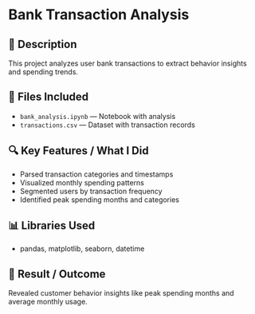 # Bank Transaction Analysis

## 📝 Description
This project analyzes user bank transactions to extract behavior insights and spending trends.

## 📂 Files Included
- `bank_analysis.ipynb` — Notebook with analysis
- `transactions.csv` — Dataset with transaction records

## 🔍 Key Features / What I Did
- Parsed transaction categories and timestamps
- Visualized monthly spending patterns
- Segmented users by transaction frequency
- Identified peak spending months and categories

## 📊 Libraries Used
- pandas, matplotlib, seaborn, datetime

## 🧠 Result / Outcome
Revealed customer behavior insights like peak spending months and average monthly usage.
